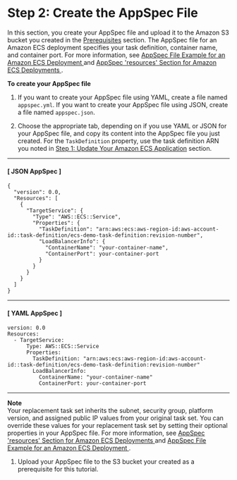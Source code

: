 # Step 2: Create the AppSpec File<a name="tutorial-ecs-create-appspec-file"></a>

 In this section, you create your AppSpec file and upload it to the Amazon S3 bucket you created in the [Prerequisites](tutorial-ecs-prereqs.md) section\. The AppSpec file for an Amazon ECS deployment specifies your task definition, container name, and container port\. For more information, see [ AppSpec File Example for an Amazon ECS Deployment ](reference-appspec-file-example.md#appspec-file-example-ecs) and [ AppSpec 'resources' Section for Amazon ECS Deployments ](reference-appspec-file-structure-resources.md#reference-appspec-file-structure-resources-ecs)\. 

**To create your AppSpec file**

1.  If you want to create your AppSpec file using YAML, create a file named `appspec.yml`\. If you want to create your AppSpec file using JSON, create a file named `appspec.json`\. 

1.  Choose the appropriate tab, depending on if you use YAML or JSON for your AppSpec file, and copy its content into the AppSpec file you just created\. For the `TaskDefinition` property, use the task definition ARN you noted in [ Step 1: Update Your Amazon ECS Application](tutorial-ecs-update-the-ecs-application.md) section\. 

------
#### [ JSON AppSpec ]

   ```
   {
     "version": 0.0,
     "Resources": [
       {
         "TargetService": {
           "Type": "AWS::ECS::Service",
           "Properties": {
             "TaskDefinition": "arn:aws:ecs:aws-region-id:aws-account-id::task-definition/ecs-demo-task-definition:revision-number",
             "LoadBalancerInfo": {
               "ContainerName": "your-container-name",
               "ContainerPort": your-container-port
             }
           }
         }
       }
     ]
   }
   ```

------
#### [ YAML AppSpec ]

   ```
   version: 0.0
   Resources:
     - TargetService:
         Type: AWS::ECS::Service
         Properties:
           TaskDefinition: "arn:aws:ecs:aws-region-id:aws-account-id::task-definition/ecs-demo-task-definition:revision-number"
           LoadBalancerInfo:
             ContainerName: "your-container-name"
             ContainerPort: your-container-port
   ```

------
**Note**  
 Your replacement task set inherits the subnet, security group, platform version, and assigned public IP values from your original task set\. You can override these values for your replacement task set by setting their optional properties in your AppSpec file\. For more information, see [ AppSpec 'resources' Section for Amazon ECS Deployments ](reference-appspec-file-structure-resources.md#reference-appspec-file-structure-resources-ecs) and [ AppSpec File Example for an Amazon ECS Deployment ](reference-appspec-file-example.md#appspec-file-example-ecs)\. 

1.  Upload your AppSpec file to the S3 bucket your created as a prerequisite for this tutorial\. 